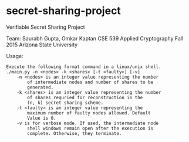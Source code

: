 # secret-sharing-project
Verifiable Secret Sharing Project

Team: Saurabh Gupta, Omkar Kaptan
CSE 539 Applied Cryptography
Fall 2015
Arizona State University

Usage:
~~~~~~
Execute the following format command in a linux/unix shell.
./main.py -n <nodes> -k <shares> [-t <faulty>] [-v] 
	-n <nodes> is an integer value representing the number 
		of intermediate nodes and number of shares to be 
		generated.
	-k <shares> is an integer value representing the number 
		of shares requried for reconstruction in the 
		(n, k) secret sharing scheme.
	-t <faulty> is an integer value representing the 
		maximum number of faulty nodes allowed. Default 
		Value is 0.
	-v is for verbose mode. If used, the intermediate node 
		shell windows remain open after the execution is 
		complete. Otherwise, they terminate.
